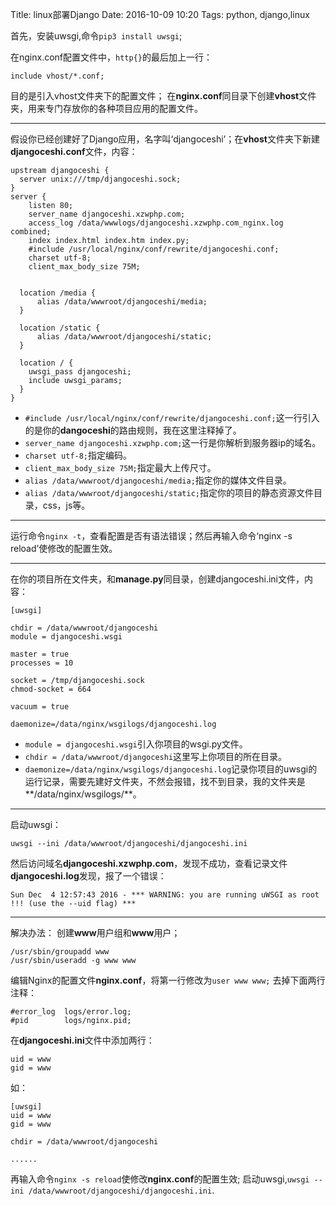 Title: linux部署Django
Date: 2016-10-09 10:20
Tags: python, django,linux



首先，安装uwsgi,命令`pip3 install uwsgi`;

在nginx.conf配置文件中，`http{}`的最后加上一行：
~~~
include vhost/*.conf;
~~~
目的是引入vhost文件夹下的配置文件；
在**nginx.conf**同目录下创建**vhost**文件夹，用来专门存放你的各种项目应用的配置文件。

* * * * *
假设你已经创建好了Django应用，名字叫‘djangoceshi’；在**vhost**文件夹下新建**djangoceshi.conf**文件，内容：
~~~
upstream djangoceshi {
  server unix:///tmp/djangoceshi.sock;
}
server {
    listen 80;
    server_name djangoceshi.xzwphp.com;
    access_log /data/wwwlogs/djangoceshi.xzwphp.com_nginx.log combined;
    index index.html index.htm index.py;
    #include /usr/local/nginx/conf/rewrite/djangoceshi.conf;
    charset utf-8;
    client_max_body_size 75M;


  location /media {
      alias /data/wwwroot/djangoceshi/media;
  }

  location /static {
      alias /data/wwwroot/djangoceshi/static;
  }

  location / {
    uwsgi_pass djangoceshi;
    include uwsgi_params;
  }
}
~~~
* `#include /usr/local/nginx/conf/rewrite/djangoceshi.conf;`这一行引入的是你的**dangoceshi**的路由规则，我在这里注释掉了。
* `server_name djangoceshi.xzwphp.com;`这一行是你解析到服务器ip的域名。
* `charset utf-8;`指定编码。
* `client_max_body_size 75M;`指定最大上传尺寸。
* `alias /data/wwwroot/djangoceshi/media;`指定你的媒体文件目录。
* `alias /data/wwwroot/djangoceshi/static;`指定你的项目的静态资源文件目录，css，js等。

* * * * *
运行命令`nginx -t`，查看配置是否有语法错误；然后再输入命令‘nginx -s reload’使修改的配置生效。

* * * * *


在你的项目所在文件夹，和**manage.py**同目录，创建djangoceshi.ini文件，内容：
~~~
[uwsgi]

chdir = /data/wwwroot/djangoceshi
module = djangoceshi.wsgi

master = true
processes = 10

socket = /tmp/djangoceshi.sock
chmod-socket = 664

vacuum = true

daemonize=/data/nginx/wsgilogs/djangoceshi.log
~~~
* `module = djangoceshi.wsgi`引入你项目的wsgi.py文件。
* `chdir = /data/wwwroot/djangoceshi`这里写上你项目的所在目录。
* `daemonize=/data/nginx/wsgilogs/djangoceshi.log`记录你项目的uwsgi的运行记录，需要先建好文件夹，不然会报错，找不到目录，我的文件夹是**/data/nginx/wsgilogs/**。

* * * * *
启动uwsgi：
~~~
uwsgi --ini /data/wwwroot/djangoceshi/djangoceshi.ini
~~~

然后访问域名**djangoceshi.xzwphp.com**，发现不成功，查看记录文件**djangoceshi.log**发现，报了一个错误：
~~~
Sun Dec  4 12:57:43 2016 - *** WARNING: you are running uWSGI as root !!! (use the --uid flag) ***
~~~

* * * * *

解决办法：
创建**www**用户组和**www**用户；
~~~
/usr/sbin/groupadd www
/usr/sbin/useradd -g www www
~~~

编辑Nginx的配置文件**nginx.conf**，将第一行修改为`user www www;`
去掉下面两行注释：
~~~
#error_log  logs/error.log;
#pid        logs/nginx.pid;
~~~

在**djangoceshi.ini**文件中添加两行：
~~~
uid = www
gid = www
~~~
如：
~~~
[uwsgi]
uid = www
gid = www

chdir = /data/wwwroot/djangoceshi

......
~~~

再输入命令`nginx -s reload`使修改**nginx.conf**的配置生效;
启动uwsgi,`uwsgi --ini /data/wwwroot/djangoceshi/djangoceshi.ini`.